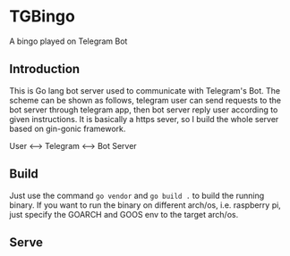 # TGBingo
A bingo played on Telegram Bot

## Introduction
This is Go lang bot server used to communicate with Telegram's Bot. The scheme can be shown as follows, telegram user can send requests to the bot server through telegram app, 
then bot server reply user according to given instructions. It is basically a https sever, so I build the whole server based on gin-gonic framework.

User <--> Telegram <--> Bot Server

## Build
Just use the command `go vendor` and `go build .` to build the running binary. If you want to run the binary on different arch/os, i.e. raspberry pi, just specify the GOARCH and GOOS env to the target arch/os.  

## Serve
